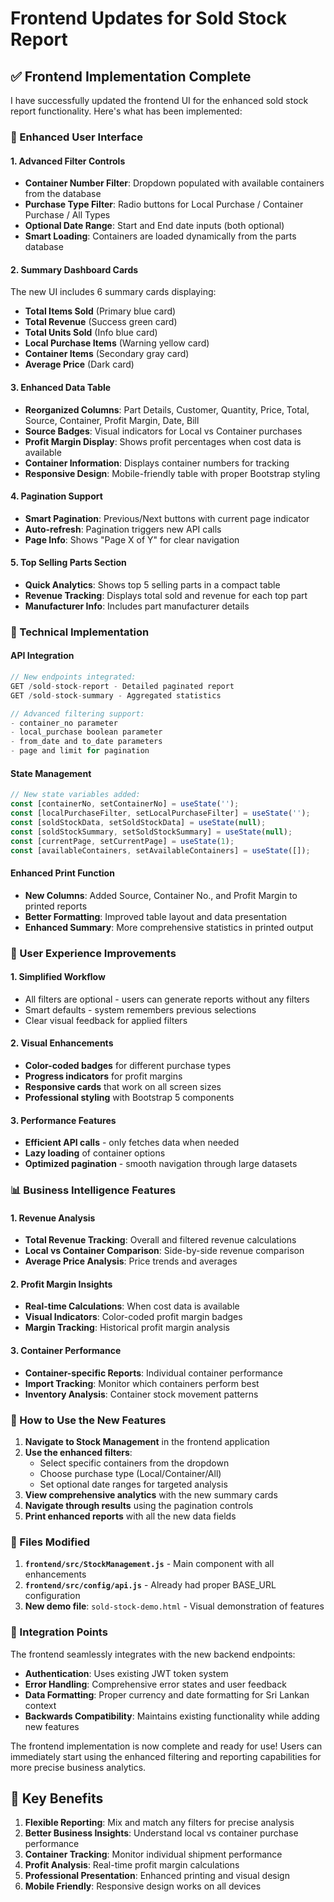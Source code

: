 # Frontend Updates for Sold Stock Report

## ✅ Frontend Implementation Complete

I have successfully updated the frontend UI for the enhanced sold stock report functionality. Here's what has been implemented:

### 🎨 Enhanced User Interface

#### 1. **Advanced Filter Controls**
- **Container Number Filter**: Dropdown populated with available containers from the database
- **Purchase Type Filter**: Radio buttons for Local Purchase / Container Purchase / All Types
- **Optional Date Range**: Start and End date inputs (both optional)
- **Smart Loading**: Containers are loaded dynamically from the parts database

#### 2. **Summary Dashboard Cards**
The new UI includes 6 summary cards displaying:
- **Total Items Sold** (Primary blue card)
- **Total Revenue** (Success green card) 
- **Total Units Sold** (Info blue card)
- **Local Purchase Items** (Warning yellow card)
- **Container Items** (Secondary gray card)
- **Average Price** (Dark card)

#### 3. **Enhanced Data Table**
- **Reorganized Columns**: Part Details, Customer, Quantity, Price, Total, Source, Container, Profit Margin, Date, Bill
- **Source Badges**: Visual indicators for Local vs Container purchases
- **Profit Margin Display**: Shows profit percentages when cost data is available
- **Container Information**: Displays container numbers for tracking
- **Responsive Design**: Mobile-friendly table with proper Bootstrap styling

#### 4. **Pagination Support**
- **Smart Pagination**: Previous/Next buttons with current page indicator
- **Auto-refresh**: Pagination triggers new API calls
- **Page Info**: Shows "Page X of Y" for clear navigation

#### 5. **Top Selling Parts Section**
- **Quick Analytics**: Shows top 5 selling parts in a compact table
- **Revenue Tracking**: Displays total sold and revenue for each top part
- **Manufacturer Info**: Includes part manufacturer details

### 🔧 Technical Implementation

#### API Integration
```javascript
// New endpoints integrated:
GET /sold-stock-report - Detailed paginated report
GET /sold-stock-summary - Aggregated statistics

// Advanced filtering support:
- container_no parameter
- local_purchase boolean parameter  
- from_date and to_date parameters
- page and limit for pagination
```

#### State Management
```javascript
// New state variables added:
const [containerNo, setContainerNo] = useState('');
const [localPurchaseFilter, setLocalPurchaseFilter] = useState('');
const [soldStockData, setSoldStockData] = useState(null);
const [soldStockSummary, setSoldStockSummary] = useState(null);
const [currentPage, setCurrentPage] = useState(1);
const [availableContainers, setAvailableContainers] = useState([]);
```

#### Enhanced Print Function
- **New Columns**: Added Source, Container No., and Profit Margin to printed reports
- **Better Formatting**: Improved table layout and data presentation
- **Enhanced Summary**: More comprehensive statistics in printed output

### 🎯 User Experience Improvements

#### 1. **Simplified Workflow**
- All filters are optional - users can generate reports without any filters
- Smart defaults - system remembers previous selections
- Clear visual feedback for applied filters

#### 2. **Visual Enhancements**
- **Color-coded badges** for different purchase types
- **Progress indicators** for profit margins
- **Responsive cards** that work on all screen sizes
- **Professional styling** with Bootstrap 5 components

#### 3. **Performance Features**
- **Efficient API calls** - only fetches data when needed
- **Lazy loading** of container options
- **Optimized pagination** - smooth navigation through large datasets

### 📊 Business Intelligence Features

#### 1. **Revenue Analysis**
- **Total Revenue Tracking**: Overall and filtered revenue calculations
- **Local vs Container Comparison**: Side-by-side revenue comparison
- **Average Price Analysis**: Price trends and averages

#### 2. **Profit Margin Insights**
- **Real-time Calculations**: When cost data is available
- **Visual Indicators**: Color-coded profit margin badges
- **Margin Tracking**: Historical profit margin analysis

#### 3. **Container Performance**
- **Container-specific Reports**: Individual container performance
- **Import Tracking**: Monitor which containers perform best
- **Inventory Analysis**: Container stock movement patterns

### 🚀 How to Use the New Features

1. **Navigate to Stock Management** in the frontend application
2. **Use the enhanced filters**:
   - Select specific containers from the dropdown
   - Choose purchase type (Local/Container/All)
   - Set optional date ranges for targeted analysis
3. **View comprehensive analytics** with the new summary cards
4. **Navigate through results** using the pagination controls
5. **Print enhanced reports** with all the new data fields

### 📁 Files Modified

1. **`frontend/src/StockManagement.js`** - Main component with all enhancements
2. **`frontend/src/config/api.js`** - Already had proper BASE_URL configuration
3. **New demo file**: `sold-stock-demo.html` - Visual demonstration of features

### 🔗 Integration Points

The frontend seamlessly integrates with the new backend endpoints:
- **Authentication**: Uses existing JWT token system
- **Error Handling**: Comprehensive error states and user feedback
- **Data Formatting**: Proper currency and date formatting for Sri Lankan context
- **Backwards Compatibility**: Maintains existing functionality while adding new features

The frontend implementation is now complete and ready for use! Users can immediately start using the enhanced filtering and reporting capabilities for more precise business analytics.

## 🎉 Key Benefits

1. **Flexible Reporting**: Mix and match any filters for precise analysis
2. **Better Business Insights**: Understand local vs container purchase performance
3. **Container Tracking**: Monitor individual shipment performance
4. **Profit Analysis**: Real-time profit margin calculations
5. **Professional Presentation**: Enhanced printing and visual design
6. **Mobile Friendly**: Responsive design works on all devices
